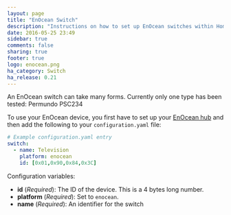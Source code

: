 ```yaml
---
layout: page
title: "EnOcean Switch"
description: "Instructions on how to set up EnOcean switches within Home Assistant."
date: 2016-05-25 23:49
sidebar: true
comments: false
sharing: true
footer: true
logo: enocean.png
ha_category: Switch
ha_release: 0.21
---
```


An EnOcean switch can take many forms. Currently only one type has been tested: Permundo PSC234


To use your EnOcean device, you first have to set up your [EnOcean hub](../enocean) and then add the following to your `configuration.yaml` file:

```yaml
# Example configuration.yaml entry
switch:
  - name: Television
    platform: enocean
    id: [0x01,0x90,0x84,0x3C]
```

Configuration variables:

- **id** (*Required*): The ID of the device. This is a 4 bytes long number.
- **platform** (*Required*): Set to `enocean`.
- **name** (*Required*): An identifier for the switch
